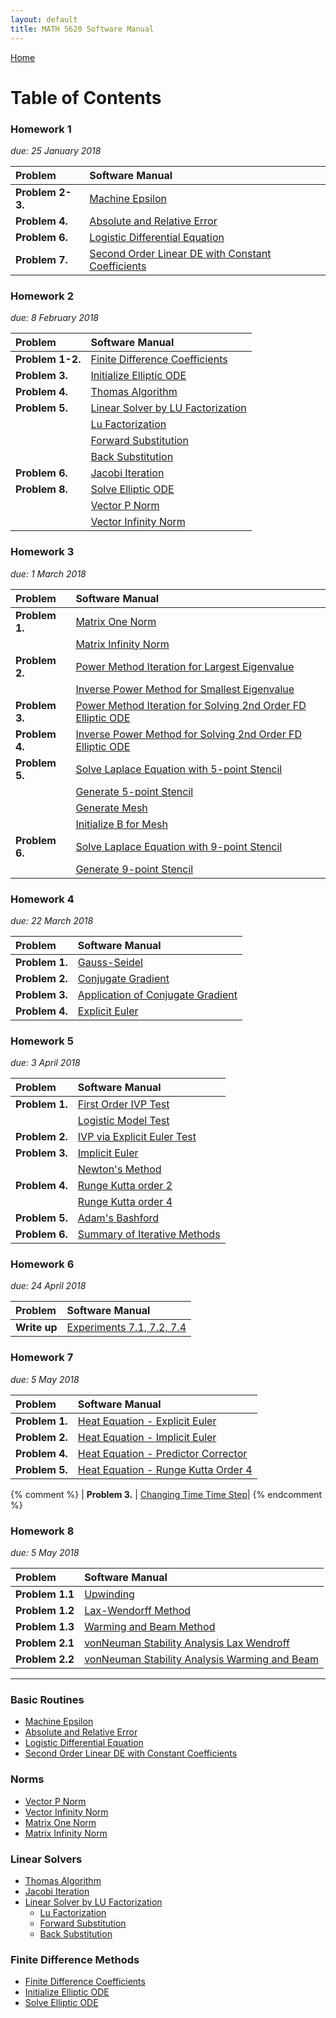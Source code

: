 ```yaml
---
layout: default
title: MATH 5620 Software Manual
---
```


<a href="https://philipnelson5.github.io">Home</a>

# Table of Contents

### Homework 1
*due: 25 January 2018*

| Problem           | Software Manual|
| :-----------------|:---------------|
| **Problem 2-3.**  | [Machine Epsilon](./machineEpsilon/manual)|
| **Problem 4.**    | [Absolute and Relative Error](./error/manual)|
| **Problem 6.**    | [Logistic Differential Equation](./logistic/manual)|
| **Problem 7.**    | [Second Order Linear DE with Constant Coefficients](./secondOrderLinear/manual)|


### Homework 2
*due: 8 February 2018*

| Problem           | Software Manual|
| :-----------------|:---------------|
| **Problem 1-2.**  | [Finite Difference Coefficients](./finiteDiffMethods/manual_finite_diff_coeff)|
| **Problem 3.**    | [Initialize Elliptic ODE](./finiteDiffMethods/manual_init_elliptic_ode)|
| **Problem 4.**    | [Thomas Algorithm](./matrix/manual_thomas_algorithm)|
| **Problem 5.**    | [Linear Solver by LU Factorization](./matrix/manual_linear_solve_lu)|
|                   | [Lu Factorization](./matrix/manual_lu_factorize)|
|                   | [Forward Substitution](./matrix/manual_forward_sub)|
|                   | [Back Substitution](./matrix/manual_back_sub)|
| **Problem 6.**    | [Jacobi Iteration](./matrix/manual_jacobi_iteration)|
| **Problem 8.**    | [Solve Elliptic ODE](./finiteDiffMethods/manual_solve_elliptic_ode)|
|                   | [Vector P Norm](./matrix/manual_vector_pnorm)|
|                   | [Vector Infinity Norm](./matrix/manual_vector_infinity_norm)|

### Homework 3
*due: 1 March 2018*

| Problem           | Software Manual|
| :-----------------|:---------------|
| **Problem 1.**    | [Matrix One Norm](./matrix/manual_matrix_one_norm)|
|                   | [Matrix Infinity Norm](./matrix/manual_matrix_infinity_norm)|
| **Problem 2.**    | [Power Method Iteration for Largest Eigenvalue](./matrix/manual_power_iteration)|
|                   | [Inverse Power Method for Smallest Eigenvalue](./matrix/manual_inverse_power_iteration)|
| **Problem 3.**    | [Power Method Iteration for Solving 2nd Order FD Elliptic ODE](./matrix/example_power_iteration_elliptic_ode)|
| **Problem 4.**    | [Inverse Power Method for Solving 2nd Order FD Elliptic ODE](./matrix/example_inverse_power_iteration_elliptic_ode)|
| **Problem 5.**    | [Solve Laplace Equation with 5-point Stencil](./matrix/manual_solve_five_point_stencil)|
|                   | [Generate 5-point Stencil](./matrix/manual_gen_five_point_stencil)|
|                   | [Generate Mesh](./matrix/manual_gen_mesh)|
|                   | [Initialize B for Mesh](./matrix/manual_init_b)|
| **Problem 6.**    | [Solve Laplace Equation with 9-point Stencil](./matrix/manual_solve_nine_point_stencil)|
|                   | [Generate 9-point Stencil](./matrix/manual_gen_nine_point_stencil)|

### Homework 4
*due: 22 March 2018*

| Problem           | Software Manual|
| :-----------------|:---------------|
| **Problem 1.**    | [Gauss-Seidel](./gaussSidel/manual_gauss_sidel)|
| **Problem 2.**    | [Conjugate Gradient](./conjugateGradient/manual_conjugate_gradient)|
| **Problem 3.**    | [Application of Conjugate Gradient](./testConjugateGradientFivePoint/manual_solve_five_point_stencil_test)|
| **Problem 4.**    | [Explicit Euler](./explicitEuler/manual_explicit_euler)|

### Homework 5
*due: 3 April 2018*

| Problem           | Software Manual|
| :-----------------|:---------------|
| **Problem 1.**    | [First Order IVP Test](./5.1IVP/IVP_test)|
|                   | [Logistic Model Test](./logistic2/manual)|
| **Problem 2.**    | [IVP via Explicit Euler Test](./explicitEulerTest/manual_explicit_euler_test)|
| **Problem 3.**    | [Implicit Euler](./implicitEuler/manual_implicit_euler)|
|                   | [Newton's Method](./newtonsMethod/manual_newtons_method)|
| **Problem 4.**    | [Runge Kutta order 2](./rungeKuttaOrder2/manual_runge_kutta_order2)|
|                   | [Runge Kutta order 4](./rungeKuttaOrder4/manual_runge_kutta_order4)|
| **Problem 5.**    | [Adam's Bashford](./predictorCorrector/manual_predictor_corrector)|
| **Problem 6.**    | [Summary of Iterative Methods](./SumaryOfIterativeMethods)|

### Homework 6
*due: 24 April 2018*

| Problem           | Software Manual|
| :-----------------|:---------------|
| **Write up**      | [Experiments 7.1, 7.2, 7.4](./hw6_experiments.md)|

### Homework 7
*due: 5 May 2018*

| Problem           | Software Manual|
| :-----------------|:---------------|
| **Problem 1.**    | [Heat Equation - Explicit Euler](./heatEquations/manual_heat_equation_explicit_euler)|
| **Problem 2.**    | [Heat Equation - Implicit Euler](./heatEquations/manual_heat_equation_implicit_euler)|
| **Problem 4.**    | [Heat Equation - Predictor Corrector](./heatEquations/manual_heat_equation_predictor_corrector)|
| **Problem 5.**    | [Heat Equation - Runge Kutta Order 4](./heatEquations/manual_heat_equation_runge_kutta)|
{% comment %}
| **Problem 3.**    | [Changing Time Time Step](./heatEquations/manual_heat_equation)|
{% endcomment %}

### Homework 8
*due: 5 May 2018*

| Problem           | Software Manual|
| :-----------------|:---------------|
| **Problem 1.1**   | [Upwinding](./upwinding/manual_upwinding)|
| **Problem 1.2**   | [Lax-Wendorff Method](./laxWendroff/manual_lax_wendroff)|
| **Problem 1.3**   | [Warming and Beam Method](./warmingAndBeam/manual_warming_and_beam)|
| **Problem 2.1**   | [vonNeuman Stability Analysis Lax Wendroff](./stabilityAnalysis/laxWendroff)|
| **Problem 2.2**   | [vonNeuman Stability Analysis Warming and Beam](./stabilityAnalysis/warmingAndBeam)|

-----

### Basic Routines
- [Machine Epsilon](./machineEpsilon/manual)
- [Absolute and Relative Error](./error/manual)
- [Logistic Differential Equation](./logistic/manual)
- [Second Order Linear DE with Constant Coefficients](./secondOrderLinear/manual)

### Norms
- [Vector P Norm](./matrix/manual_vector_pnorm)
- [Vector Infinity Norm](./matrix/manual_vector_infinity_norm)
- [Matrix One Norm](./matrix/manual_matrix_one_norm)
- [Matrix Infinity Norm](./matrix/manual_matrix_infinity_norm)

### Linear Solvers
- [Thomas Algorithm](./matrix/manual_thomas_algorithm)
- [Jacobi Iteration](./matrix/manual_jacobi_iteration)
- [Linear Solver by LU Factorization](./matrix/manual_linear_solve_lu)
  - [Lu Factorization](./matrix./manual_lu_factorization)
  - [Forward Substitution](./matrix./manual_forward_sub)
  - [Back Substitution](./matrix./manual_back_sub)

### Finite Difference Methods
- [Finite Difference Coefficients](./finiteDiffMethods/manual_finite_diff_coeff)
- [Initialize Elliptic ODE](./finiteDiffMethods/manual_init_elliptic_ode)
- [Solve Elliptic ODE](./finiteDiffMethods/manual_solve_elliptic_ode)
